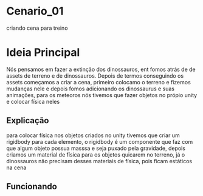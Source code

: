 # Cenario_01
criando cena para treino

<h1>Ideia Principal</h1>
<p>Nós pensamos em fazer a extinção dos dinossauros, ent fomos atrás de de assets de terreno e de dinossauros. Depois de termos conseguindo os assets começamos a criar a cena, primeiro colocamo o terreno e fizemos mudanças nele e depois fomos adicionando os dinossaurus e suas animações, para os meteoros nós tivemos que fazer objetos no própio unity e colocar física neles</p>

<h2>Explicação</h2>
<p>para colocar física nos objetos criados no unity tivemos que criar um rigidbody para cada elemento, o rigidbody é um componente que faz com que algum objeto possua masssa e seja puxado pela gravidade, depois criamos um material de física para os objetos quicarem no terreno, já o dinossauros não precisam desses materiais de física, pois ficam estáticos na cena</p>

<h2>Funcionando</h2>

